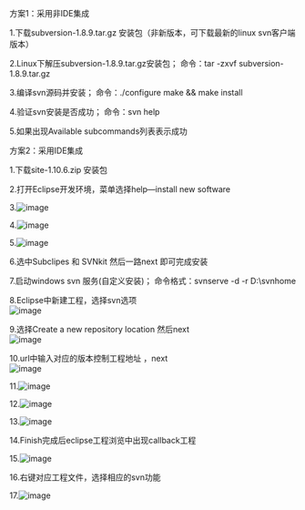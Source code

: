 方案1：采用非IDE集成

1.下载subversion-1.8.9.tar.gz 安装包（非新版本，可下载最新的linux svn客户端版本）

2.Linux下解压subversion-1.8.9.tar.gz安装包； 命令：tar -zxvf subversion-1.8.9.tar.gz

3.编译svn源码并安装； 命令：./configure    make && make install

4.验证svn安装是否成功； 命令：svn help

5.如果出现Available subcommands列表表示成功

方案2：采用IDE集成

1.下载site-1.10.6.zip 安装包

2.打开Eclipse开发环境，菜单选择help—install new software

3.![image](https://github.com/dwjlw1314/DWJ-PROJECT/raw/master/PictureSource/3.20.1.png)

4.![image](https://github.com/dwjlw1314/DWJ-PROJECT/raw/master/PictureSource/3.20.2.jpg)

5.![image](https://github.com/dwjlw1314/DWJ-PROJECT/raw/master/PictureSource/3.20.3.png)

6.选中Subclipes 和 SVNkit  然后一路next 即可完成安装

7.启动windows svn 服务(自定义安装)； 命令格式：svnserve -d -r D:\svnhome

8.Eclipse中新建工程，选择svn选项  <br>
![image](https://github.com/dwjlw1314/DWJ-PROJECT/raw/master/PictureSource/3.20.4.jpg)

9.选择Create a new repository location 然后next  <br>
![image](https://github.com/dwjlw1314/DWJ-PROJECT/raw/master/PictureSource/3.20.5.jpg)

10.url中输入对应的版本控制工程地址 ，next  <br>
![image](https://github.com/dwjlw1314/DWJ-PROJECT/raw/master/PictureSource/3.20.6.jpg)

11.![image](https://github.com/dwjlw1314/DWJ-PROJECT/raw/master/PictureSource/3.20.7.jpg)

12.![image](https://github.com/dwjlw1314/DWJ-PROJECT/raw/master/PictureSource/3.20.8.jpg)

13.![image](https://github.com/dwjlw1314/DWJ-PROJECT/raw/master/PictureSource/3.20.9.jpg)

14.Finish完成后eclipse工程浏览中出现callback工程

15.![image](https://github.com/dwjlw1314/DWJ-PROJECT/raw/master/PictureSource/3.20.10.jpg)

16.右键对应工程文件，选择相应的svn功能

17.![image](https://github.com/dwjlw1314/DWJ-PROJECT/raw/master/PictureSource/3.20.11.jpg)
